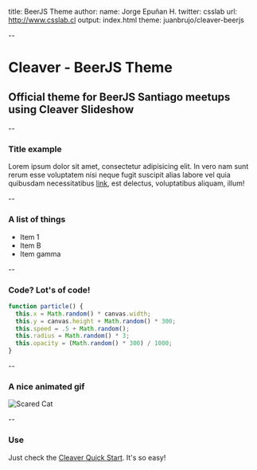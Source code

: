 title: BeerJS Theme
author:
  name: Jorge Epuñan H.
  twitter: csslab
  url: http://www.csslab.cl
output: index.html
theme: juanbrujo/cleaver-beerjs

--

# Cleaver - BeerJS Theme

## Official theme for BeerJS Santiago meetups using Cleaver Slideshow 

--

### Title example

Lorem ipsum dolor sit amet, consectetur adipisicing elit. In vero nam sunt rerum esse voluptatem nisi neque fugit suscipit alias labore vel quia quibusdam necessitatibus [link](#), est delectus, voluptatibus aliquam, illum!

--

### A list of things

* Item 1
* Item B
* Item gamma

--

### Code? Lot's of code!

```javascript
function particle() {
  this.x = Math.random() * canvas.width;
  this.y = canvas.height + Math.random() * 300;
  this.speed = .5 + Math.random();
  this.radius = Math.random() * 3;
  this.opacity = (Math.random() * 300) / 1000;
}
```

--

### A nice animated gif

![Scared Cat](https://media.giphy.com/media/5Vy3WpDbXXMze/giphy.gif)

--

### Use

Just check the [Cleaver Quick Start](https://github.com/jdan/cleaver). It's so easy!
